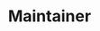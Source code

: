 ---
joined: 2018
_id: bongmo
name: 김봉모
title: Maintainer
team: Advisory
link_github: https://github.com/bongmo
link_linkedin:
link_twitter:
link_facebook:
link_instagram:
link_youtube:
link_homepage:
---
